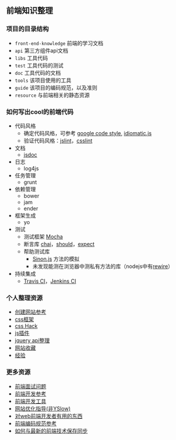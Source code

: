 ## 前端知识整理
### 项目的目录结构
* `front-end-knowledge` 前端的学习文档
* `api` 第三方组件api文档
* `libs` 工具代码
* `test` 工具代码的测试
* `doc` 工具代码的文档
* `tools` 该项目使用的工具
* `guide` 该项目的编码规范，以及准则
* `resource` 与前端相关的静态资源


### 如何写出cool的前端代码
* 代码风格
    * 确定代码风格，可参考 [google code style](http://code.google.com/p/google-styleguide/), [idiomatic.js](https://github.com/rwaldron/idiomatic.js/tree/master/translations/zh_CN)
    * 验证代码风格：[jslint](https://github.com/jshint/jshint)，[csslint](https://github.com/stubbornella/csslint)
* 文档
    * [jsdoc](https://github.com/jsdoc3/jsdoc)
* 日志
    * log4js
* 任务管理
    * grunt
* 依赖管理
    * bower
    * jam
    * ender
* 框架生成
    * yo
* 测试
    * 测试框架 [Mocha](http://visionmedia.github.io/mocha/)
    * 断言库 [chai](http://chaijs.com/)，[should](https://github.com/visionmedia/should.js/)，[expect](https://github.com/LearnBoost/expect.js/)
    * 帮助测试库
        * [Sinon.js](http://sinonjs.org/) 方法的模拟
        * 未发现能测在浏览器中测私有方法的库（nodejs中有[rewire](https://github.com/jhnns/rewire)）
* 持续集成
    * [Travis CI](https://travis-ci.org/)，[Jenkins CI](http://jenkins-ci.org/)


### 个人整理资源
* [创建网站参考](https://github.com/iamjoel/front-end-resource/wiki/create-website-tips)
* [css框架](https://github.com/iamjoel/frontEndResource/wiki/CSS-frameworks)
* [css Hack](https://github.com/iamjoel/frontEndResource/wiki/css-hack)
* [js插件](https://github.com/iamjoel/frontEndResource/wiki/javascript-plugins)
* [jquery api整理](https://github.com/iamjoel/frontEndResource/wiki/jquery-api)
* [网站收藏](https://github.com/iamjoel/frontEndResource/wiki/web-developer-bookmarks)
* [经验](https://github.com/iamjoel/frontEndResource/wiki/webdeveloper-experience-collections)

### 更多资源
* [前端面试问题](https://github.com/darcyclarke/Front-end-Developer-Interview-Questions)
* [前端开发参考](http://taitems.github.io/Front-End-Development-Guidelines/)
* [前端开发工具](https://githbu.com/codylindley/frontend-tools)
* [网站优化指导(非YSlow)](http://browserdiet.com/)
* [对web前端开发者有用的东西](https://github.com/miripiruni/frontdesk)
* [前端编码规范参考](http://isobar-idev.github.io/code-standards/)
* [如何与最新的前端技术保存同步](http://uptodate.frontendrescue.org/)

